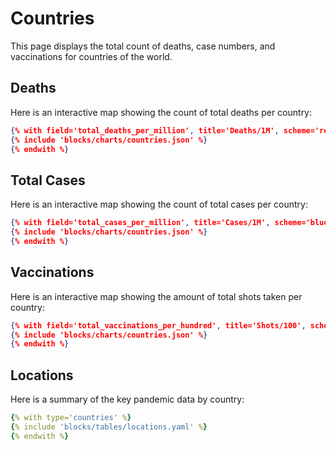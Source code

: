 # Countries
This page displays the total count of deaths, case numbers, and vaccinations for countries of the world.

## Deaths

Here is an interactive map showing the count of total deaths per country:

```json chart
{% with field='total_deaths_per_million', title='Deaths/1M', scheme='reds' %}
{% include 'blocks/charts/countries.json' %}
{% endwith %}
```

## Total Cases

Here is an interactive map showing the count of total cases per country:

```json chart
{% with field='total_cases_per_million', title='Cases/1M', scheme='blues' %}
{% include 'blocks/charts/countries.json' %}
{% endwith %}
```

## Vaccinations

Here is an interactive map showing the amount of total shots taken per country:

```json chart
{% with field='total_vaccinations_per_hundred', title='Shots/100', scheme='greens' %}
{% include 'blocks/charts/countries.json' %}
{% endwith %}
```

## Locations

Here is a summary of the key pandemic data by country:

```yaml table
{% with type='countries' %}
{% include 'blocks/tables/locations.yaml' %}
{% endwith %}
```
